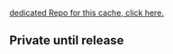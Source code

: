 [dedicated Repo for this cache, click here.](https://github.com/JoeyGE0/Geocaching-ESP32-captive-portal)

## Private until release
